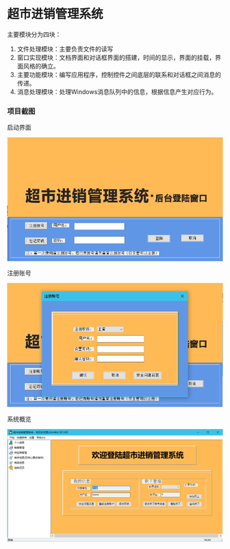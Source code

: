 # 超市进销管理系统

主要模块分为四块：

1. 文件处理模块：主要负责文件的读写
2. 窗口实现模块：文档界面和对话框界面的搭建，时间的显示，界面的挂载，界面风格的确立。
3. 主要功能模块：编写应用程序，控制控件之间底层的联系和对话框之间消息的传递。
4. 消息处理模块：处理Windows消息队列中的信息，根据信息产生对应行为。

### 项目截图

启动界面

![image-20240119173428078](https://github.com/mmdxiaoxin/SupermarketPurchaseAndSalesManagementSystem/blob/master/README.assets/image-20240119173428078.png)

注册账号

![image-20240119173451644](https://github.com/mmdxiaoxin/SupermarketPurchaseAndSalesManagementSystem/blob/master/README.assets/image-20240119173451644.png)

系统概览

![image-20240119173521530](https://github.com/mmdxiaoxin/SupermarketPurchaseAndSalesManagementSystem/blob/master/README.assets/image-20240119173521530.png)

